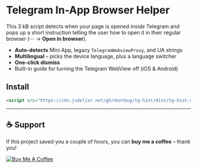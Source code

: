 # Telegram In-App Browser Helper

This 3 kB script detects when your page is opened *inside* Telegram and
pops up a short instruction telling the user how to open it in their
regular browser (⋯ → **Open in browser**).

* **Auto-detects** Mini App, legacy `TelegramWebviewProxy`, and UA strings
* **Multilingual** – picks the device language, plus a language switcher
* **One-click dismiss**
* Built-in guide for turning the Telegram WebView off (iOS & Android)

## Install

```html
<script src="https://cdn.jsdelivr.net/gh/dontbug/tg-hint/dist/tg-hint.min.js"></script>
```


---

## ☕ Support

If this project saved you a couple of hours, you can **buy me a coffee** – thank you!

[![Buy Me A Coffee](https://img.shields.io/badge/-buy&nbsp;me&nbsp;a&nbsp;coffee-FFDD00?logo=buy-me-a-coffee&logoColor=black&style=for-the-badge)](https://www.buymeacoffee.com/dontbug)

